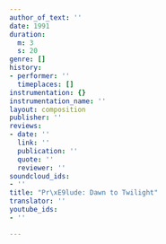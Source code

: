 ```yaml
---
author_of_text: ''
date: 1991
duration:
  m: 3
  s: 20
genre: []
history:
- performer: ''
  timeplaces: []
instrumentation: {}
instrumentation_name: ''
layout: composition
publisher: ''
reviews:
- date: ''
  link: ''
  publication: ''
  quote: ''
  reviewer: ''
soundcloud_ids:
- ''
title: "Pr\xE9lude: Dawn to Twilight"
translator: ''
youtube_ids:
- ''

---
```

